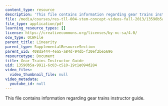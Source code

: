 ```yaml
---
content_type: resource
description: 'This file contains information regarding gear trains instructor guide. '
file: /media/courses/res-tll-004-stem-concept-videos-fall-2013/13590b5a99116c03c51019c1e094d284_MITRES_TLL-004F13_GeaGuide.pdf
file_type: application/pdf
learning_resource_types: []
license: https://creativecommons.org/licenses/by-nc-sa/4.0/
ocw_type: OCWFile
parent_title: Linearity
parent_type: SupplementalResourceSection
parent_uid: 408da444-4ea5-a84d-94db-f30ef2be5696
resourcetype: Document
title: Gear Trains Instructor Guide
uid: 13590b5a-9911-6c03-c510-19c1e094d284
video_files:
  video_thumbnail_file: null
video_metadata:
  youtube_id: null
---
```

This file contains information regarding gear trains instructor guide. 